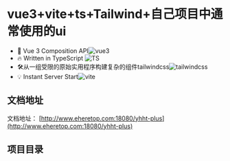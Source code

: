# vue3+vite+ts+Tailwind+自己项目中通常使用的ui



- 💪 Vue 3 Composition API![vue3](https://img.shields.io/badge/vue-3-brightgreen)
- 🔥 Written in TypeScript ![TS](https://img.shields.io/badge/TS-4-brightgreen)
- 🛠️从一组受限的原始实用程序构建复杂的组件tailwindcss![tailwindcss](https://img.shields.io/badge/tailwindcss-2-green)
- 💡 Instant Server Start![vite](https://img.shields.io/badge/vite-2-blue)

## 文档地址

文档地址： [http://www.eheretop.com:18080/yhht-plus](http://www.eheretop.com:18080/yhht-plus)

## 项目目录




